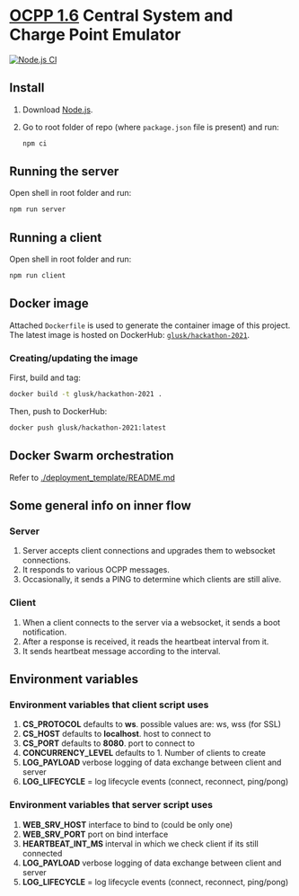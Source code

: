 # [OCPP 1.6](https://www.openchargealliance.org/protocols/ocpp-16/) Central System and Charge Point Emulator

[![Node.js CI](https://github.com/Glusk/hackaton-2021/actions/workflows/node.js.yml/badge.svg?branch=main)](https://github.com/Glusk/hackaton-2021/actions/workflows/node.js.yml)

## Install

1. Download [Node.js](https://nodejs.org/en/download/).

2. Go to root folder of repo (where `package.json` file is present) and run:
   ```bash
   npm ci
   ```

## Running the server

Open shell in root folder and run:

```bash
npm run server
```

## Running a client

Open shell in root folder and run:

```bash
npm run client
```

## Docker image

Attached `Dockerfile` is used to generate the container image of
this project. The latest image is hosted on DockerHub:
[`glusk/hackathon-2021`](https://hub.docker.com/repository/docker/glusk/hackathon-2021).

### Creating/updating the image

First, build and tag:

``` bash
docker build -t glusk/hackathon-2021 .
```

Then, push to DockerHub:

``` bash
docker push glusk/hackathon-2021:latest
```

## Docker Swarm orchestration

Refer to [./deployment_template/README.md](./deployment_template/README.md)

## Some general info on inner flow

### Server

1. Server accepts client connections and upgrades them to websocket connections.
2. It responds to various OCPP messages.
3. Occasionally, it sends a PING to determine which clients are still alive.

### Client

1. When a client connects to the server via a websocket, it sends a boot notification.
2. After a response is received, it reads the heartbeat interval from it.
3. It sends heartbeat message according to the interval.

## Environment variables

### Environment variables that client script uses

1. **CS_PROTOCOL** defaults to **ws**. possible values are: ws, wss (for SSL)
2. **CS_HOST** defaults to **localhost**. host to connect to
3. **CS_PORT** defaults to **8080**. port to connect to
4. **CONCURRENCY_LEVEL** defaults to 1. Number of clients to create
5. **LOG_PAYLOAD** verbose logging of data exchange between client and server
6. **LOG_LIFECYCLE** = log lifecycle events (connect, reconnect, ping/pong)

### Environment variables that server script uses

1. **WEB_SRV_HOST** interface to bind to (could be only one)
2. **WEB_SRV_PORT** port on bind interface
3. **HEARTBEAT_INT_MS** interval in which we check client if its still connected
4. **LOG_PAYLOAD** verbose logging of data exchange between client and server
5. **LOG_LIFECYCLE** = log lifecycle events (connect, reconnect, ping/pong)

